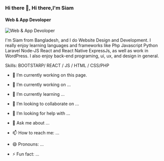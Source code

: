 ### Hi there 👋, Hi there,I'm Siam
#### Web & App Devoloper
![Web & App Devoloper](https://scontent.fdac135-1.fna.fbcdn.net/v/t39.30808-6/265003048_121517927007403_9166629263045365772_n.jpg?_nc_cat=101&ccb=1-5&_nc_sid=730e14&_nc_ohc=rGQEs2UzHywAX9BRgph&_nc_ht=scontent.fdac135-1.fna&oh=6a35a34a5deae02e56a28162532af1db&oe=61B3EF78)

I'm Siam from Bangladesh, and I do Website Design and Development. I really enjoy learning languages and frameworks like Php Javascript Python Laravel  Node-JS   React and React Native ExpressJs, as well as work in WordPress. I also enjoy back-end programing, ui, ux, and design in general.

Skills: BOOTSTARP/ REACT / JS / HTML / CSS/PHP

- 🔭 I’m currently working on this page. 






- 🔭 I’m currently working on ...
- 🌱 I’m currently learning ...
- 👯 I’m looking to collaborate on ...
- 🤔 I’m looking for help with ...
- 💬 Ask me about ...
- 📫 How to reach me: ...
- 😄 Pronouns: ...
- ⚡ Fun fact: ...

